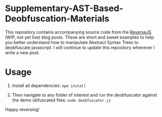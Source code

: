 # Supplementary-AST-Based-Deobfuscation-Materials

This repository contains accompanying source code from the [ReverseJS](http://SteakEnthusiast.github.io) (WIP, not yet live) blog posts. These are short and sweet examples to help you better understand how to manipulate Abstract Syntax Trees to deobfuscate javascript. I will continue to update this repository whenever I write a new post.

# Usage

1. Install all dependencies: `npm install`

2. Then navigate to any folder of interest and run the deobfuscator against the demo obfuscated files: `node deobfuscator.js`

Happy reversing! 


